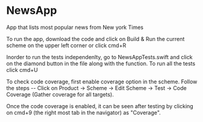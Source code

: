 # NewsApp
App that lists most popular news from New york Times 

To run the app, download the code and click on Build & Run the current scheme on the upper left corner or click cmd+R

Inorder to run the tests independenlty, go to NewsAppTests.swift and click on the diamond button in the file along with the function. To run all the tests click cmd+U

To check code coverage, first enable coverage option in the scheme. Follow the steps -- Click on Product -> Scheme -> Edit Scheme -> Test -> Code Coverage (Gather coverage for all targets).

Once the code coverage is enabled, it can be seen after testing by clicking on cmd+9 (the right most tab in the navigator) as "Coverage".  
